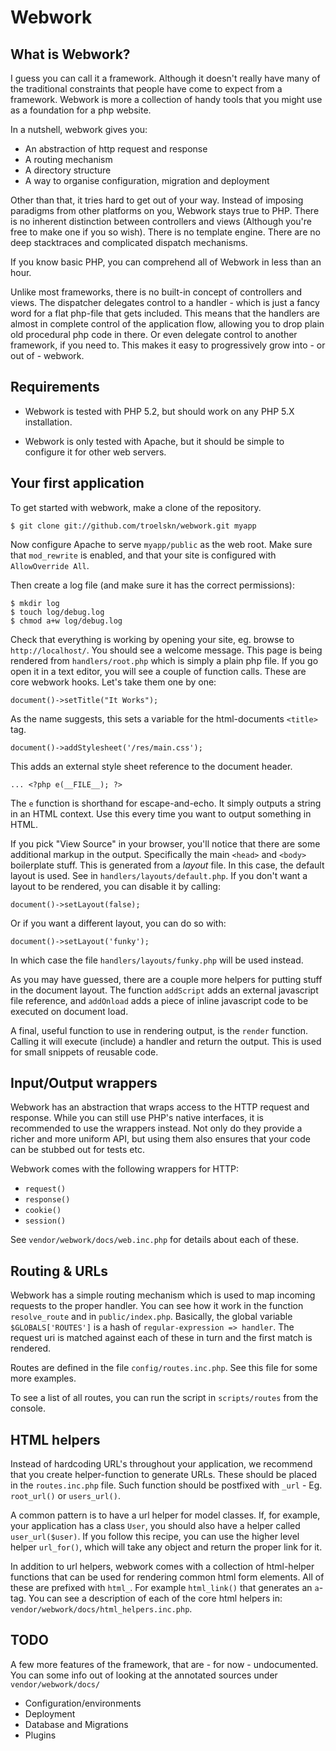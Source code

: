 Webwork
==

What is Webwork?
--

I guess you can call it a framework. Although it doesn't really have many of the traditional constraints that people have come to expect from a framework. Webwork is more a collection of handy tools that you might use as a foundation for a php website.

In a nutshell, webwork gives you:

* An abstraction of http request and response
* A routing mechanism
* A directory structure
* A way to organise configuration, migration and deployment

Other than that, it tries hard to get out of your way. Instead of imposing paradigms from other platforms on you, Webwork stays true to PHP. There is no inherent distinction between controllers and views (Although you're free to make one if you so wish). There is no template engine. There are no deep stacktraces and complicated dispatch mechanisms.

If you know basic PHP, you can comprehend all of Webwork in less than an hour.

Unlike most frameworks, there is no built-in concept of controllers and views. The dispatcher delegates control to a handler - which is just a fancy word for a flat php-file that gets included. This means that the handlers are almost in complete control of the application flow, allowing you to drop plain old procedural php code in there. Or even delegate control to another framework, if you need to. This makes it easy to progressively grow into - or out of - webwork.

Requirements
--

* Webwork is tested with PHP 5.2, but should work on any PHP 5.X installation.

* Webwork is only tested with Apache, but it should be simple to configure it for other web servers.

Your first application
--

To get started with webwork, make a clone of the repository.

    $ git clone git://github.com/troelskn/webwork.git myapp

Now configure Apache to serve `myapp/public` as the web root. Make sure that `mod_rewrite` is enabled, and that your site is configured with `AllowOverride All`.

Then create a log file (and make sure it has the correct permissions):

    $ mkdir log
    $ touch log/debug.log
    $ chmod a+w log/debug.log

Check that everything is working by opening your site, eg. browse to `http://localhost/`. You should see a welcome message. This page is being rendered from `handlers/root.php` which is simply a plain php file. If you go open it in a text editor, you will see a couple of function calls. These are core webwork hooks. Let's take them one by one:

    document()->setTitle("It Works");

As the name suggests, this sets a variable for the html-documents `<title>` tag.

    document()->addStylesheet('/res/main.css');

This adds an external style sheet reference to the document header.

    ... <?php e(__FILE__); ?>

The `e` function is shorthand for escape-and-echo. It simply outputs a string in an HTML context. Use this every time you want to output something in HTML.

If you pick "View Source" in your browser, you'll notice that there are some additional markup in the output. Specifically the main `<head>` and `<body>` boilerplate stuff. This is generated from a *layout*  file. In this case, the default layout is used. See in `handlers/layouts/default.php`. If you don't want a layout to be rendered, you can disable it by calling:

    document()->setLayout(false);

Or if you want a different layout, you can do so with:

    document()->setLayout('funky');

In which case the file `handlers/layouts/funky.php` will be used instead.

As you may have guessed, there are a couple more helpers for putting stuff in the document layout. The function `addScript` adds an external javascript file reference, and `addOnload` adds a piece of inline javascript code to be executed on document load.

A final, useful function to use in rendering output, is the `render` function. Calling it will execute (include) a handler and return the output. This is used for small snippets of reusable code.

Input/Output wrappers
---

Webwork has an abstraction that wraps access to the HTTP request and response. While you can still use PHP's native interfaces, it is recommended to use the wrappers instead. Not only do they provide a richer and more uniform API, but using them also ensures that your code can be stubbed out for tests etc.

Webwork comes with the following wrappers for HTTP:

* `request()`
* `response()`
* `cookie()`
* `session()`

See `vendor/webwork/docs/web.inc.php` for details about each of these.

Routing & URLs
---

Webwork has a simple routing mechanism which is used to map incoming requests to the proper handler. You can see how it work in the function `resolve_route` and in `public/index.php`. Basically, the global variable `$GLOBALS['ROUTES']` is a hash of `regular-expression => handler`. The request uri is matched against each of these in turn and the first match is rendered.

Routes are defined in the file `config/routes.inc.php`. See this file for some more examples.

To see a list of all routes, you can run the script in `scripts/routes` from the console.

HTML helpers
---

Instead of hardcoding URL's throughout your application, we recommend that you create helper-function to generate URLs. These should be placed in the `routes.inc.php` file. Such function should be postfixed with `_url` - Eg. `root_url()` or `users_url()`.

A common pattern is to have a url helper for model classes. If, for example, your application has a class `User`, you should also have a helper called `user_url($user)`. If you follow this recipe, you can use the higher level helper `url_for()`, which will take any object and return the proper link for it.

In addition to url helpers, webwork comes with a collection of html-helper functions that can be used for rendering common html form elements. All of these are prefixed with `html_`. For example `html_link()` that generates an `a`-tag. You can see a description of each of the core html helpers in: `vendor/webwork/docs/html_helpers.inc.php`.


TODO
--

A few more features of the framework, that are - for now - undocumented. You can some info out of looking at the annotated sources under `vendor/webwork/docs/`

* Configuration/environments
* Deployment
* Database and Migrations
* Plugins
